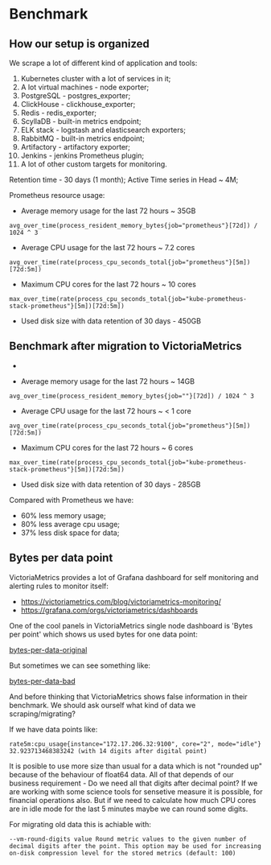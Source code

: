 # Benchmark

## How our setup is organized

We scrape a lot of different kind of application and tools:
1. Kubernetes cluster with a lot of services in it;
2. A lot virtual machines - node exporter;
3. PostgreSQL - postgres_exporter;
4. ClickHouse - clickhouse_exporter;
5. Redis - redis_exporter;
6. ScyllaDB - built-in metrics endpoint;
7. ELK stack - logstash and elasticsearch exporters;
8. RabbitMQ - built-in metrics endpoint;
9. Artifactory - artifactory exporter;
10. Jenkins - jenkins Prometheus plugin;
11. A lot of other custom targets for monitoring.

Retention time - 30 days (1 month);
Active Time series in Head ~ 4M;

Prometheus resource usage:
* Average memory usage for the last 72 hours ~ 35GB

```
avg_over_time(process_resident_memory_bytes{job="prometheus"}[72d]) / 1024 ^ 3
```

* Average CPU usage for the last 72 hours ~ 7.2 cores

```
avg_over_time(rate(process_cpu_seconds_total{job="prometheus"}[5m])[72d:5m])
```

* Maximum CPU cores for the last 72 hours ~ 10 cores

```
max_over_time(rate(process_cpu_seconds_total{job="kube-prometheus-stack-prometheus"}[5m])[72d:5m])
```

* Used disk size with data retention of 30 days - 450GB

## Benchmark after migration to VictoriaMetrics

*

* Average memory usage for the last 72 hours ~ 14GB

```
avg_over_time(process_resident_memory_bytes{job=""}[72d]) / 1024 ^ 3
```

* Average CPU usage for the last 72 hours ~ < 1 core

```
avg_over_time(rate(process_cpu_seconds_total{job="prometheus"}[5m])[72d:5m])
```

* Maximum CPU cores for the last 72 hours ~ 6 cores

```
max_over_time(rate(process_cpu_seconds_total{job="kube-prometheus-stack-prometheus"}[5m])[72d:5m])
```

* Used disk size with data retention of 30 days - 285GB

Compared with Prometheus we have:
* 60% less memory usage;
* 80% less average cpu usage;
* 37% less disk space for data;

## Bytes per data point

VictoriaMetrics provides a lot of Grafana dashboard for self monitoring and alerting rules to monitor itself:
* https://victoriametrics.com/blog/victoriametrics-monitoring/
* https://grafana.com/orgs/victoriametrics/dashboards

One of the cool panels in VictoriaMetrics single node dashboard is 'Bytes per point' which shows us used bytes for one data point:

[bytes-per-data-original](img/bytes-per-data-original.png)

But sometimes we can see something like:

[bytes-per-data-bad](img/bytes-per-data-bad.png)

And before thinking that VictoriaMetrics shows false information in their benchmark. We should ask ourself what kind of data we scraping/migrating?

If we have data points like:
```
rate5m:cpu_usage{instance="172.17.206.32:9100", core="2", mode="idle"} 32.923713468383242 (with 14 digits after digital point)
```

It is posible to use more size than usual for a data which is not "rounded up" because of the behaviour of float64 data. All of that depends of our business requirement - Do we need all that digits after decimal point? If we are working with some science tools for sensetive measure it is possible, for financial operations also. But if we need to calculate how much CPU cores are in idle mode for the last 5 minutes maybe we can round some digits.

For migrating old data this is achiable with:

```
--vm-round-digits value Round metric values to the given number of decimal digits after the point. This option may be used for increasing on-disk compression level for the stored metrics (default: 100)
```
